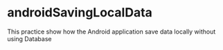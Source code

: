 # androidSavingLocalData

This practice show how the Android application save data locally without using Database
